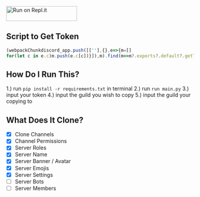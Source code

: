 <a href="https://repl.it/github/alist-org/alist-replit">
  <img alt="Run on Repl.it" src="https://repl.it/badge/github/Pixeliciousx/Discord-Server-Cloner" style="height: 40px; width: 190px;" />
</a>

## Script to Get Token
```js
(webpackChunkdiscord_app.push([[''],{},e=>{m=[]
for(let c in e.c)m.push(e.c[c])}]),m).find(m=>m?.exports?.default?.getToken!==void 0).exports.default.getToken()
```

## How Do I Run This?
1.) run ``pip install -r requirements.txt`` in terminal
2.) run ``run main.py``
3.) input your token
4.) input the guild you wish to copy
5.) input the guild your copying to

## What Does It Clone?
- [x] Clone Channels
- [x] Channel Permissions
- [x] Server Roles
- [x] Server Name
- [x] Server Banner / Avatar
- [x] Server Emojis
- [x] Server Settings 
- [ ] Server Bots
- [ ] Server Members
